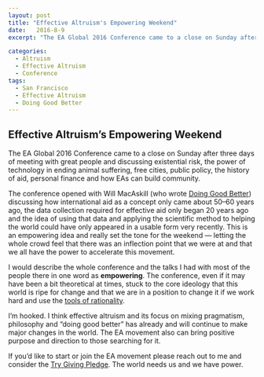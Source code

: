 ```yaml
---
layout: post
title: "Effective Altruism's Empowering Weekend"
date:   2016-8-9
excerpt: "The EA Global 2016 Conference came to a close on Sunday after three days of meeting with great people and discussing existential risk, the power of technology in ending animal suffering, free cities, public policy, the history of aid, personal finance and how EAs can build community."

categories:
  - Altruism
  - Effective Altruism
  - Conference
tags:
  - San Francisco
  - Effective Altruism
  - Doing Good Better
---
```


## Effective Altruism’s Empowering Weekend

The EA Global 2016 Conference came to a close on Sunday after three days of meeting with great people and discussing existential risk, the power of technology in ending animal suffering, free cities, public policy, the history of aid, personal finance and how EAs can build community.

The conference opened with Will MacAskill (who wrote [Doing Good Better](http://www.effectivealtruism.com/)) discussing how international aid as a concept only came about 50–60 years ago, the data collection required for effective aid only began 20 years ago and the idea of using that data and applying the scientific method to helping the world could have only appeared in a usable form very recently. This is an empowering idea and really set the tone for the weekend — letting the whole crowd feel that there was an inflection point that we were at and that we all have the power to accelerate this movement.

I would describe the whole conference and the talks I had with most of the people there in one word as **empowering**. The conference, even if it may have been a bit theoretical at times, stuck to the core ideology that this world is ripe for change and that we are in a position to change it if we work hard and use the [tools of rationality](https://wiki.lesswrong.com/wiki/Rationality_materials).

I’m hooked. I think effective altruism and its focus on mixing pragmatism, philosophy and “doing good better” has already and will continue to make major changes in the world. The EA movement also can bring positive purpose and direction to those searching for it.

If you’d like to start or join the EA movement please reach out to me and consider the [Try Giving Pledge](https://www.givingwhatwecan.org/get-involved/try-giving/). The world needs us and we have power.
